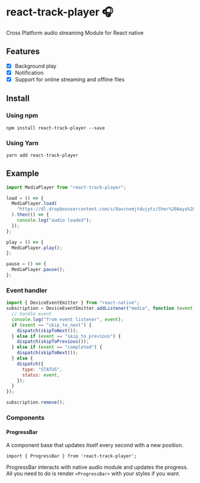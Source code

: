 # react-track-player 🎧

Cross Platform audio streaming Module for React native

## Features

- [x] Background play
- [x] Notification
- [x] Support for online streaming and offline files

## Install

### Using npm

`npm install react-track-player --save`

### Using Yarn

`yarn add react-track-player`

## Example

```javascript
import MediaPlayer from "react-track-player";

load = () => {
  MediaPlayer.load(
    "https://dl.dropboxusercontent.com/s/8avcnxmjtdujytz/Sher%20Aaya%20Sher.mp3?dl=0"
  ).then(() => {
    console.log("audio loaded");
  });
};

play = () => {
  MediaPlayer.play();
};

pause = () => {
  MediaPlayer.pause();
};
```

### Event handler

```javascript
import { DeviceEventEmitter } from "react-native";
subscription = DeviceEventEmitter.addListener("media", function (event) {
  // handle event
  console.log("from event listener", event);
  if (event == "skip_to_next") {
    dispatch(skipToNext());
  } else if (event == "skip_to_previous") {
    dispatch(skipToPrevious());
  } else if (event == "completed") {
    dispatch(skipToNext());
  } else {
    dispatch({
      type: "STATUS",
      status: event,
    });
  }
});

subscription.remove();
```

### Components

#### ProgressBar

A component base that updates itself every second with a new position.

`import { ProgressBar } from 'react-track-player';`

ProgressBar interacts with native audio module and updates the progress. All you need to do is render `<ProgressBar>` with your styles if you want.
